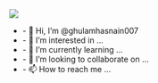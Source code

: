 <div background-color = "blue"> 
<img src="https://tarunbatra.com/data/images/git-before-github/cover.png" />
<ul>
  <li>- 👋 Hi, I’m @ghulamhasnain007</li>
  <li>- 👀 I’m interested in ...</li>
  <li>- 🌱 I’m currently learning ...</li>
  <li>- 💞️ I’m looking to collaborate on ...</li>
  <li>- 📫 How to reach me ...</li>
</ul>
</div>





<!---
ghulamhasnain007/ghulamhasnain007 is a ✨ special ✨ repository because its `README.md` (this file) appears on your GitHub profile.
You can click the Preview link to take a look at your changes.
--->
